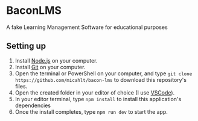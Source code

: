 # BaconLMS

A fake Learning Management Software for educational purposes

## Setting up

1. Install [Node.js](https://nodejs.org/) on your computer.
2. Install [Git](https://git-scm.com/downloads) on your computer.
3. Open the terminal or PowerShell on your computer, and type `git clone https://github.com/micahlt/bacon-lms` to download this repository's files.
4. Open the created folder in your editor of choice (I use [VSCode](https://code.visualstudio.com/)).
5. In your editor terminal, type `npm install` to install this application's dependencies
6. Once the install completes, type `npm run dev` to start the app.